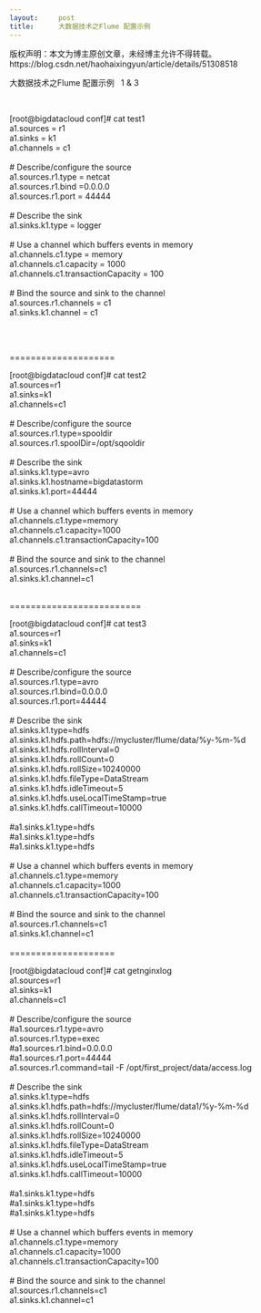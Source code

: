 ```yaml
---
layout:     post
title:      大数据技术之Flume 配置示例
---
```

<div id="article_content" class="article_content clearfix csdn-tracking-statistics" data-pid="blog" data-mod="popu_307" data-dsm="post">
								<div class="article-copyright">
					版权声明：本文为博主原创文章，未经博主允许不得转载。					https://blog.csdn.net/haohaixingyun/article/details/51308518				</div>
								            <link rel="stylesheet" href="https://csdnimg.cn/release/phoenix/template/css/ck_htmledit_views-f76675cdea.css">
						<div class="htmledit_views" id="content_views">
                
<p>大数据技术之Flume 配置示例   1 &amp; 3 <br></p>
<p><br></p>
<p>[root@bigdatacloud conf]# cat test1<br>
a1.sources = r1<br>
a1.sinks = k1<br>
a1.channels = c1<br><br>
# Describe/configure the source<br>
a1.sources.r1.type = netcat<br>
a1.sources.r1.bind =0.0.0.0<br>
a1.sources.r1.port = 44444<br><br>
# Describe the sink<br>
a1.sinks.k1.type = logger<br><br>
# Use a channel which buffers events in memory<br>
a1.channels.c1.type = memory<br>
a1.channels.c1.capacity = 1000<br>
a1.channels.c1.transactionCapacity = 100<br><br>
# Bind the source and sink to the channel<br>
a1.sources.r1.channels = c1<br>
a1.sinks.k1.channel = c1<br><br></p>
<p><br></p>
<p>====================</p>
<p>[root@bigdatacloud conf]# cat test2<br>
a1.sources=r1<br>
a1.sinks=k1<br>
a1.channels=c1<br><br>
# Describe/configure the source<br>
a1.sources.r1.type=spooldir<br>
a1.sources.r1.spoolDir=/opt/sqooldir<br><br>
# Describe the sink<br>
a1.sinks.k1.type=avro<br>
a1.sinks.k1.hostname=bigdatastorm<br>
a1.sinks.k1.port=44444<br><br>
# Use a channel which buffers events in memory<br>
a1.channels.c1.type=memory<br>
a1.channels.c1.capacity=1000<br>
a1.channels.c1.transactionCapacity=100<br><br>
# Bind the source and sink to the channel<br>
a1.sources.r1.channels=c1<br>
a1.sinks.k1.channel=c1<br><br></p>
<p>=========================</p>
<p>[root@bigdatacloud conf]# cat test3<br>
a1.sources=r1<br>
a1.sinks=k1<br>
a1.channels=c1<br><br>
# Describe/configure the source<br>
a1.sources.r1.type=avro<br>
a1.sources.r1.bind=0.0.0.0<br>
a1.sources.r1.port=44444<br><br>
# Describe the sink<br>
a1.sinks.k1.type=hdfs<br>
a1.sinks.k1.hdfs.path=hdfs://mycluster/flume/data/%y-%m-%d<br>
a1.sinks.k1.hdfs.rollInterval=0<br>
a1.sinks.k1.hdfs.rollCount=0<br>
a1.sinks.k1.hdfs.rollSize=10240000<br>
a1.sinks.k1.hdfs.fileType=DataStream<br>
a1.sinks.k1.hdfs.idleTimeout=5<br>
a1.sinks.k1.hdfs.useLocalTimeStamp=true<br>
a1.sinks.k1.hdfs.callTimeout=10000<br><br>
#a1.sinks.k1.type=hdfs<br>
#a1.sinks.k1.type=hdfs<br>
#a1.sinks.k1.type=hdfs<br><br>
# Use a channel which buffers events in memory<br>
a1.channels.c1.type=memory<br>
a1.channels.c1.capacity=1000<br>
a1.channels.c1.transactionCapacity=100<br><br>
# Bind the source and sink to the channel<br>
a1.sources.r1.channels=c1<br>
a1.sinks.k1.channel=c1<br><br>
====================</p>
<p>[root@bigdatacloud conf]# cat getnginxlog<br>
a1.sources=r1<br>
a1.sinks=k1<br>
a1.channels=c1<br><br>
# Describe/configure the source<br>
#a1.sources.r1.type=avro<br>
a1.sources.r1.type=exec<br>
#a1.sources.r1.bind=0.0.0.0<br>
#a1.sources.r1.port=44444<br>
a1.sources.r1.command=tail -F /opt/first_project/data/access.log<br><br>
# Describe the sink<br>
a1.sinks.k1.type=hdfs<br>
a1.sinks.k1.hdfs.path=hdfs://mycluster/flume/data1/%y-%m-%d<br>
a1.sinks.k1.hdfs.rollInterval=0<br>
a1.sinks.k1.hdfs.rollCount=0<br>
a1.sinks.k1.hdfs.rollSize=10240000<br>
a1.sinks.k1.hdfs.fileType=DataStream<br>
a1.sinks.k1.hdfs.idleTimeout=5<br>
a1.sinks.k1.hdfs.useLocalTimeStamp=true<br>
a1.sinks.k1.hdfs.callTimeout=10000<br><br>
#a1.sinks.k1.type=hdfs<br>
#a1.sinks.k1.type=hdfs<br>
#a1.sinks.k1.type=hdfs<br><br>
# Use a channel which buffers events in memory<br>
a1.channels.c1.type=memory<br>
a1.channels.c1.capacity=1000<br>
a1.channels.c1.transactionCapacity=100<br><br>
# Bind the source and sink to the channel<br>
a1.sources.r1.channels=c1<br>
a1.sinks.k1.channel=c1<br><br><br></p>
            </div>
                </div>